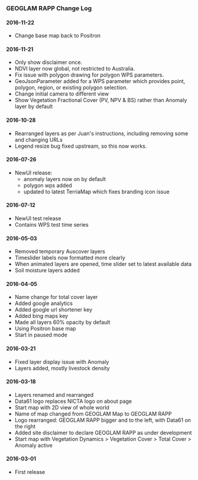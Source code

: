 ### GEOGLAM RAPP Change Log

#### 2016-11-22

* Change base map back to Positron

#### 2016-11-21

* Only show disclaimer once.
* NDVI layer now global, not restricted to Australia.
* Fix issue with polygon drawing for polygon WPS parameters.
* GeoJsonParameter added for a WPS parameter which provides point, polygon, region, or existing polygon selection.
* Change initial camera to different view
* Show Vegetation Fractional Cover (PV, NPV & BS) rather than Anomaly layer by default

#### 2016-10-28

* Rearranged layers as per Juan's instructions, including removing some and changing URLs
* Legend resize bug fixed upstream, so this now works.

#### 2016-07-26

* NewUI release:
    * anomaly layers now on by default
    * polygon wps added
    * updated to latest TerriaMap which fixes branding icon issue

#### 2016-07-12

* NewUI test release
* Contains WPS test time series

#### 2016-05-03

* Removed temporary Auscover layers
* Timeslider labels now formatted more clearly
* When animated layers are opened, time slider set to latest available data
* Soil moisture layers added

#### 2016-04-05

* Name change for total cover layer
* Added google analytics
* Added google url shortener key
* Added bing maps key
* Made all layers 60% opacity by default
* Using Positron base map
* Start in paused mode

#### 2016-03-21

* Fixed layer display issue with Anomaly
* Layers added, mostly livestock density

#### 2016-03-18

* Layers renamed and rearranged
* Data61 logo replaces NICTA logo on about page
* Start map with 2D view of whole world
* Name of map changed from GEOGLAM Map to GEOGLAM RAPP
* Logo rearranged: GEOGLAM RAPP bigger and to the left, with Data61 on the right
* Added site disclaimer to declare GEOGLAM RAPP as under development
* Start map with Vegetation Dynamics > Vegetation Cover > Total Cover > Anomaly active

#### 2016-03-01

* First release



